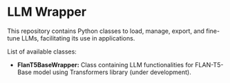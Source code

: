 # LLM Wrapper

This repository contains Python classes to load, manage, export, and fine-tune LLMs, facilitating its use in applications.

List of available classes:
* **FlanT5BaseWrapper:** Class containing LLM functionalities for FLAN-T5-Base model using Transformers library (under development).
